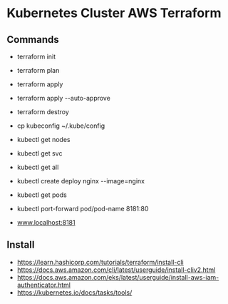 # Kubernetes Cluster AWS Terraform

## Commands

- terraform init
- terraform plan
- terraform apply
- terraform apply --auto-approve
- terraform destroy

- cp kubeconfig ~/.kube/config
- kubectl get nodes
- kubectl get svc
- kubectl get all
- kubectl create deploy nginx --image=nginx
- kubectl get pods
- kubectl port-forward pod/pod-name 8181:80
- www.localhost:8181

## Install

- https://learn.hashicorp.com/tutorials/terraform/install-cli
- https://docs.aws.amazon.com/cli/latest/userguide/install-cliv2.html
- https://docs.aws.amazon.com/eks/latest/userguide/install-aws-iam-authenticator.html
- https://kubernetes.io/docs/tasks/tools/

